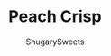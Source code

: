 ---
layout: ../../layouts/MarkdownPostLayout.astro
title: Peach Crisp
author: ShugarySweets
pubDate: 2019-01-15
description: "Delicious homemade Peach Crisp topped with Vanilla Ice Cream. Fresh sweet peaches with the crumbly topping make this mouthwatering dessert absolutely perfect."
image_url: https://www.shugarysweets.com/wp-content/uploads/2020/05/peach-crisp-facebook.jpg
tags: ["Desserts","American"]
calories: 396
protein: 6
carbohydrates: 50
fats: 21
fiber: 4
ingredients: ["4 large fresh peaches, peeled and sliced (or about 8 cups thawed frozen peaches)","1 cup all-purpose flour, divided","1 cup packed light brown sugar, divided","1 teaspoon cinnamon, divided","1/2 teaspoon almond extract","1/4 teaspoon ground nutmeg","1/2 teaspoon vanilla extract","1/4 teaspoon kosher salt","1 cup sliced almonds","1/2 cup unsalted butter, cut into 1/2-inch cubes","Vanilla Ice cream, optional"]
serves: 8
time: "50 minutes"
prepTime: "10 minutes"
instructions: ["Preheat oven to 375 degree F.","In a large bowl, combine 2 Tablespoons of flour, 1/3 cup light brown sugar, 1/2 teaspoon cinnamon, almond extract, nutmeg, vanilla extract and salt. Mix until combined. Fold in fresh peaches, gently. Spread evenly in a shallow 2 quart baking dish. Set aside.","In large bowl (I used the same bowl) combine the remaining flour with 2/3 cup light brown sugar, 1/2 teaspoon cinnamon and almonds. Mix gently. Add butter cubes and combine with a pastry cutter (or hands) until mixture resembles coarse crumbs. Sprinkle over peach mixture.","Bake for 35-40 minutes, until bubbly. Serve topped with Vanilla ice cream, if desired."]
nutrition: ["396 calories","50 grams carbohydrates","38 milligrams cholesterol","21 grams fat","4 grams fiber","6 grams protein","9 grams saturated fat","61 milligrams sodium","34 grams sugar","0 grams trans fat","11 grams unsaturated fat"]
---